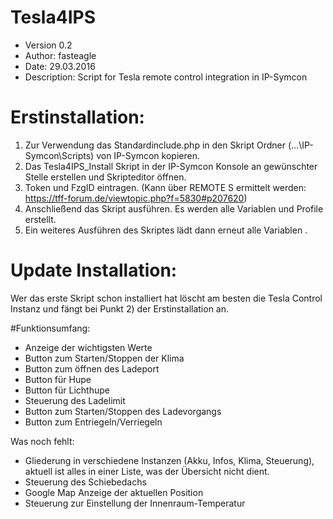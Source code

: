# Tesla4IPS
- Version 0.2
- Author: fasteagle
- Date: 29.03.2016
- Description: Script for Tesla remote control integration in IP-Symcon 

# Erstinstallation:
1. Zur Verwendung das Standardinclude.php in den Skript Ordner (...\IP-Symcon\Scripts\) von IP-Symcon kopieren.
2. Das Tesla4IPS_Install Skript in der IP-Symcon Konsole an gewünschter Stelle erstellen und Skripteditor öffnen.
3. Token und FzgID eintragen. (Kann über REMOTE S ermittelt werden: https://tff-forum.de/viewtopic.php?f=5830#p207620)
4. Anschließend das Skript ausführen. Es werden alle Variablen und Profile erstellt.
5. Ein weiteres Ausführen des Skriptes lädt dann erneut alle Variablen .

# Update Installation:
Wer das erste Skript schon installiert hat löscht am besten die Tesla Control Instanz und fängt bei Punkt 2) der Erstinstallation an.

#Funktionsumfang:
- Anzeige der wichtigsten Werte
- Button zum Starten/Stoppen der Klima
- Button zum öffnen des Ladeport
- Button für Hupe
- Button für Lichthupe
- Steuerung des Ladelimit
- Button zum Starten/Stoppen des Ladevorgangs
- Button zum Entriegeln/Verriegeln

Was noch fehlt:
- Gliederung in verschiedene Instanzen (Akku, Infos, Klima, Steuerung), aktuell ist alles in einer Liste, was der Übersicht nicht dient.
- Steuerung des Schiebedachs
- Google Map Anzeige der aktuellen Position
- Steuerung zur Einstellung der Innenraum-Temperatur
